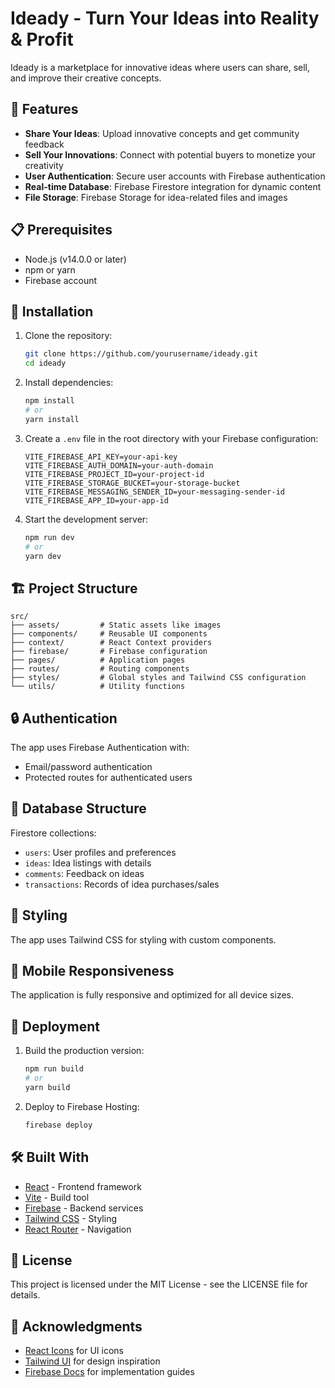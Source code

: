 # Ideady - Turn Your Ideas into Reality & Profit

Ideady is a marketplace for innovative ideas where users can share, sell, and improve their creative concepts.

## 🚀 Features

-   **Share Your Ideas**: Upload innovative concepts and get community feedback
-   **Sell Your Innovations**: Connect with potential buyers to monetize your creativity
-   **User Authentication**: Secure user accounts with Firebase authentication
-   **Real-time Database**: Firebase Firestore integration for dynamic content
-   **File Storage**: Firebase Storage for idea-related files and images

## 📋 Prerequisites

-   Node.js (v14.0.0 or later)
-   npm or yarn
-   Firebase account

## 🔧 Installation

1. Clone the repository:

    ```bash
    git clone https://github.com/yourusername/ideady.git
    cd ideady
    ```

2. Install dependencies:

    ```bash
    npm install
    # or
    yarn install
    ```

3. Create a `.env` file in the root directory with your Firebase configuration:

    ```
    VITE_FIREBASE_API_KEY=your-api-key
    VITE_FIREBASE_AUTH_DOMAIN=your-auth-domain
    VITE_FIREBASE_PROJECT_ID=your-project-id
    VITE_FIREBASE_STORAGE_BUCKET=your-storage-bucket
    VITE_FIREBASE_MESSAGING_SENDER_ID=your-messaging-sender-id
    VITE_FIREBASE_APP_ID=your-app-id
    ```

4. Start the development server:
    ```bash
    npm run dev
    # or
    yarn dev
    ```

## 🏗️ Project Structure

```
src/
├── assets/         # Static assets like images
├── components/     # Reusable UI components
├── context/        # React Context providers
├── firebase/       # Firebase configuration
├── pages/          # Application pages
├── routes/         # Routing components
├── styles/         # Global styles and Tailwind CSS configuration
└── utils/          # Utility functions
```

## 🔒 Authentication

The app uses Firebase Authentication with:

-   Email/password authentication
-   Protected routes for authenticated users

## 💾 Database Structure

Firestore collections:

-   `users`: User profiles and preferences
-   `ideas`: Idea listings with details
-   `comments`: Feedback on ideas
-   `transactions`: Records of idea purchases/sales

## 🎨 Styling

The app uses Tailwind CSS for styling with custom components.

## 📱 Mobile Responsiveness

The application is fully responsive and optimized for all device sizes.

## 🚀 Deployment

1. Build the production version:

    ```bash
    npm run build
    # or
    yarn build
    ```

2. Deploy to Firebase Hosting:
    ```bash
    firebase deploy
    ```

## 🛠️ Built With

-   [React](https://reactjs.org/) - Frontend framework
-   [Vite](https://vitejs.dev/) - Build tool
-   [Firebase](https://firebase.google.com/) - Backend services
-   [Tailwind CSS](https://tailwindcss.com/) - Styling
-   [React Router](https://reactrouter.com/) - Navigation

## 📄 License

This project is licensed under the MIT License - see the LICENSE file for details.

## 🙏 Acknowledgments

-   [React Icons](https://react-icons.github.io/react-icons/) for UI icons
-   [Tailwind UI](https://tailwindui.com/) for design inspiration
-   [Firebase Docs](https://firebase.google.com/docs) for implementation guides
